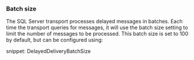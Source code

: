 ### Batch size

The SQL Server transport processes delayed messages in batches. Each time the transport queries for messages, it will use the batch size setting to limit the number of messages to be processed. This batch size is set to 100 by default, but can be configured using:

snippet: DelayedDeliveryBatchSize
